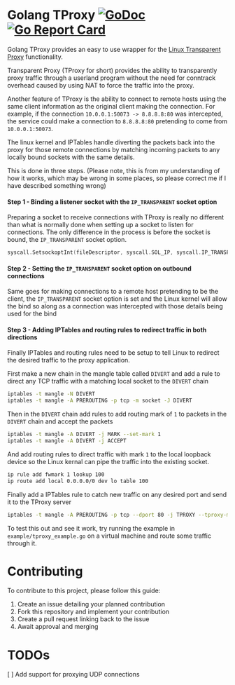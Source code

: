 Golang TProxy [![GoDoc](https://godoc.org/github.com/LiamHaworth/go-tproxy?status.svg)](https://godoc.org/github.com/LiamHaworth/go-tproxy) [![Go Report Card](https://goreportcard.com/badge/github.com/LiamHaworth/go-tproxy)](https://goreportcard.com/report/github.com/LiamHaworth/go-tproxy)
=============

Golang TProxy provides an easy to use wrapper for the [Linux Transparent Proxy][1] functionality.

Transparent Proxy (TProxy for short) provides the ability to transparently proxy traffic through a userland
program without the need for conntrack overhead caused by using NAT to force the traffic into the proxy.

Another feature of TProxy is the ability to connect to remote hosts using the same client information as
the original client making the connection. For example, if the connection `10.0.0.1:50073 -> 8.8.8.8:80` was
intercepted, the service could make a connection to `8.8.8.8:80` pretending to come from `10.0.0.1:50073`.

The linux kernel and IPTables handle diverting the packets back into the proxy for those remote connections by
matching incoming packets to any locally bound sockets with the same details.

This is done in three steps. (Please note, this is from my understanding of how it works, which may be wrong in some places,
so please correct me if I have described something wrong)

#### Step 1 - Binding a listener socket with the `IP_TRANSPARENT` socket option

Preparing a socket to receive connections with TProxy is really no different than what is normally done when
setting up a socket to listen for connections. The only difference in the process is before the socket is bound,
the `IP_TRANSPARENT` socket option.

```go
syscall.SetsockoptInt(fileDescriptor, syscall.SOL_IP, syscall.IP_TRANSPARENT, 1)
```

#### Step 2 - Setting the `IP_TRANSPARENT` socket option on outbound connections

Same goes for making connections to a remote host pretending to be the client, the `IP_TRANSPARENT` socket
option is set and the Linux kernel will allow the bind so along as a connection was intercepted with those details
being used for the bind

#### Step 3 - Adding IPTables and routing rules to redirect traffic in both directions

Finally IPTables and routing rules need to be setup to tell Linux to redirect the desired traffic to the proxy
application.

First make a new chain in the mangle table called `DIVERT` and add a rule to direct any TCP traffic with a matching
local socket to the `DIVERT` chain
```sh
iptables -t mangle -N DIVERT
iptables -t mangle -A PREROUTING -p tcp -m socket -J DIVERT
```

Then in the `DIVERT` chain add rules to add routing mark of `1` to packets in the `DIVERT` chain and accept the packets
```sh
iptables -t mangle -A DIVERT -j MARK --set-mark 1
iptables -t mangle -A DIVERT -j ACCEPT
```

And add routing rules to direct traffic with mark `1` to the local loopback device so the Linux kernal can pipe the
traffic into the existing socket.
```sh
ip rule add fwmark 1 lookup 100
ip route add local 0.0.0.0/0 dev lo table 100
```

Finally add a IPTables rule to catch new traffic on any desired port and send it to the TProxy server
```sh
iptables -t mangle -A PREROUTING -p tcp --dport 80 -j TPROXY --tproxy-mark 0x1/0x1 --on-port 8080
```

To test this out and see it work, try running the example in `example/tproxy_example.go` on a virtual machine and route
some traffic through it.

Contributing
=============

To contribute to this project, please follow this guide:

  1. Create an issue detailing your planned contribution
  2. Fork this repository and implement your contribution
  3. Create a pull request linking back to the issue
  4. Await approval and merging
  
TODOs
=====

 [ ] Add support for proxying UDP connections




[1]: https://www.kernel.org/doc/Documentation/networking/tproxy.txt